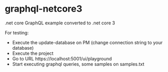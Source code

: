 # graphql-netcore3
.net core GraphQL example converted to .net core 3

For testing:

- Execute the update-database on PM (change connection string to your database)
- Execute the project
- Go to URL https://localhost:5001/ui/playground
- Start executing graphql queries, some samples on samples.txt
